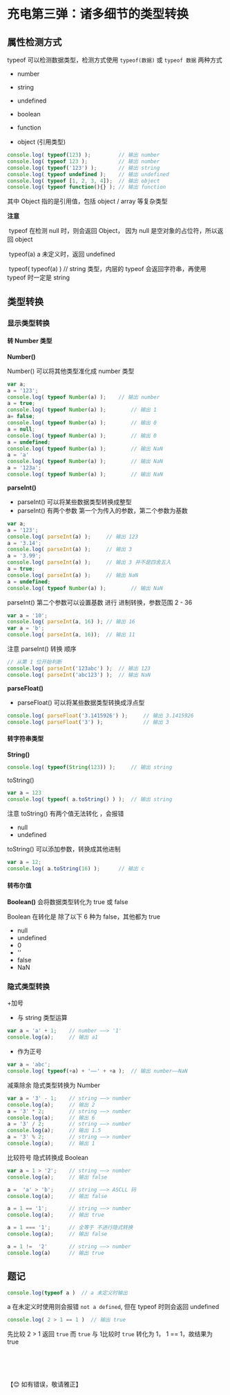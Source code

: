 # 充电第三弹：诸多细节的类型转换



## 属性检测方式

typeof 可以检测数据类型，检测方式使用 `typeof(数据)` 或 `typeof 数据` 两种方式

- number
- string
- undefined

- boolean
- function
- object (引用类型)

```javascript
console.log( typeof(123) );			// 输出 number
console.log( typeof 123 );			// 输出 number
console.log( typeof('123') );		// 输出 string
console.log( typeof undefined );	// 输出 undefined
console.log( typeof [1, 2, 3, 4]);	// 输出 object
console.log( typeof function(){} );	// 输出 function
```

其中 Object 指的是引用值，包括 object / array 等复杂类型

**注意**

​	typeof 在检测 null 时，则会返回 Object， 因为 null 是空对象的占位符，所以返回 object

​	typeof(a) a 未定义时，返回 undefined

​	typeof( typeof(a) )  // string 类型，内层的 typeof 会返回字符串，再使用 typeof 时一定是 string



## 类型转换

### 显示类型转换

#### 转 Number 类型

**Number()**

Number() 可以将其他类型准化成 number 类型

```javascript
var a;
a = '123';
console.log( typeof Number(a) ); 	// 输出 number
a = true;
console.log( typeof Number(a) );		// 输出 1
a= false;
console.log( typeof Number(a) );		// 输出 0
a = null;
console.log( typeof Number(a) );		// 输出 0
a = undefined;
console.log( typeof Number(a) );		// 输出 NaN
a = 'a'
console.log( typeof Number(a) );		// 输出 NaN
a = '123a';
console.log( typeof Number(a) );		// 输出 NaN
```

**parseInt()**

- parseInt() 可以将某些数据类型转换成整型
- parseInt() 有两个参数 第一个为传入的参数，第二个参数为基数

```javascript
var a;
a = '123';
console.log( parseInt(a) );		// 输出 123
a = '3.14';
console.log( parseInt(a) );		// 输出 3
a = '3.99';
console.log( parseInt(a) );		// 输出 3 并不是四舍五入
a = true;
console.log( parseInt(a) );		// 输出 NaN
a = undefined;
console.log( typeof Number(a) );		// 输出 NaN
```

parseInt() 第二个参数可以设置基数 进行 进制转换，参数范围 2 - 36

```javascript
var a = '10';
console.log( parseInt(a, 16) );	// 输出 16
var a = 'b';
console.log( parseInt(a, 16));	// 输出 11
```

注意 parseInt() 转换 顺序

```javascript
// 从第 1 位开始判断
console.log( parseInt('123abc') );	// 输出 123
console.log( parseInt('abc123') );	// 输出 NaN
```



**parseFloat()**

- parseFloat() 可以将某些数据类型转换成浮点型

```javascript
console.log( parseFloat('3.1415926') );		// 输出 3.1415926
console.log( parseFloat('3') );				// 输出 3
```

#### 转字符串类型

**String()**

```javascript
console.log( typeof(String(123)) );		// 输出 string
```

toString()

```javascript
var a = 123
console.log( typeof( a.toString() ) );	// 输出 string
```

注意 toString() 有两个值无法转化 ，会报错

- null
- undefined

toString() 可以添加参数，转换成其他进制

```javascript
var a = 12;
console.log( a.toString(16) );		// 输出 c
```

#### 转布尔值

**Boolean()** 会将数据类型转化为 true 或 false

Boolean 在转化是 除了以下 6 种为 false，其他都为 true

- null
- undefined
- 0
- ''
- false
- NaN

### 隐式类型转换

+加号

- 与 string 类型运算

```javascript
var a = 'a' + 1;	// number ——> '1'
console.log(a);		// 输出 a1
```

- 作为正号

```javascript
var a = 'abc';
console.log( typeof(+a) + '——' + +a ); 	// 输出 number——NaN
```



减乘除余 隐式类型转换为 Number

```javascript
var a = '3' - 1;	// string ——> number
console.log(a);		// 输出 2
a = '3' * 2;		// string ——> number
console.log(a);		// 输出 6
a = '3' / 2;		// string ——> number
console.log(a);		// 输出 1.5
a = '3' % 2;		// string ——> number
console.log(a);		// 输出 1
```

比较符号 隐式转换成 Boolean	

```javascript
var a = 1 > '2';	// string ——> number
console.log(a);		// 输出 false

a =  'a' > 'b';		// string ——> ASCLL 码
console.log(a);		// 输出 false

a = 1 == '1';		// string ——> number
console.log(a);		// 输出 true

a = 1 === '1';		// 全等于 不进行隐式转换
console.log(a);		// 输出 false

a = 1 !=  '2'		// string ——> number
console.log(a)		// 输出 true
```



## 题记

```javascript
console.log(typeof a )  // a 未定义时输出
```

a 在未定义时使用则会报错 `not a defined`, 但在 typeof 时则会返回 undefined



```javascript
console.log( 2 > 1 == 1 )  // 输出 true
```

先比较 2 > 1  返回 `true` 而 `true` 与 1比较时 `true` 转化为 1， 1 == 1，故结果为 true



<br />

<br />

<br />

【😊 如有错误，敬请雅正】